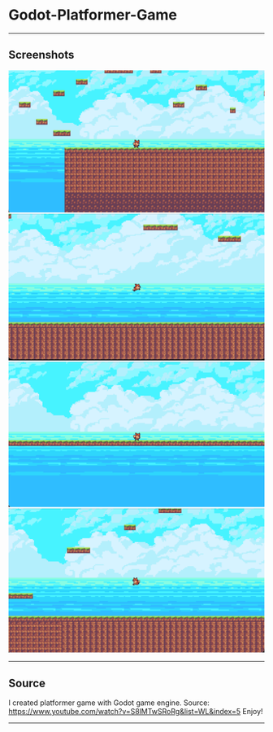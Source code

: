 # Godot-Platformer-Game

---

## Screenshots
![Screenshots](1.png)
![Screenshot](2.png)
![Screenshot](3.png)
![Screenshot](4.png)

---

## Source

I created platformer game with Godot game engine.
Source: https://www.youtube.com/watch?v=S8lMTwSRoRg&list=WL&index=5
Enjoy!

---
